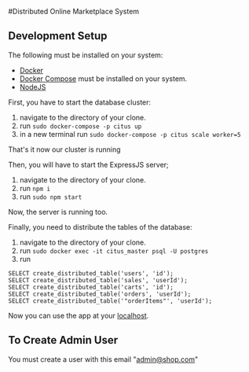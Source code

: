 #Distributed Online Marketplace System

## Development Setup

The following must be installed on your system:
* [Docker](https://docs.docker.com/get-docker/) 
* [Docker Compose](https://docs.docker.com/compose/install/) must be installed on your system.
* [NodeJS](https://nodejs.org/en/download/)


First, you have to start the database cluster:
1. navigate to the directory of your clone.
2. run `sudo docker-compose -p citus up`
3. in a new terminal run `sudo docker-compose -p citus scale worker=5`

That's it now our cluster is running

Then, you will have to start the ExpressJS server;
1. navigate to the directory of your clone.
2. run `npm i`
3. run `sudo npm start`

Now, the server is running too.

Finally, you need to distribute the tables of the database:
1. navigate to the directory of your clone.
2. run `sudo docker exec -it citus_master psql -U postgres`
3. run 
```
SELECT create_distributed_table('users', 'id');
SELECT create_distributed_table('sales', 'userId');
SELECT create_distributed_table('carts', 'id');
SELECT create_distributed_table('orders', 'userId');
SELECT create_distributed_table('"orderItems"', 'userId');
``` 

Now you can use the app at your [localhost](http://localhost:3000/).

## To Create Admin User

You must create a user with this email "admin@shop.com"


